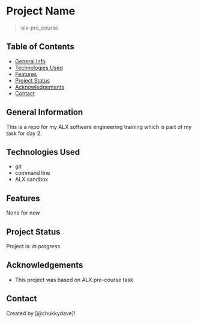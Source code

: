 # Project Name
> alx-pre_course

## Table of Contents
* [General Info](#general-information)
* [Technologies Used](#technologies-used)
* [Features](#features)
* [Project Status](#project-status)
* [Acknowledgements](#acknowledgements)
* [Contact](#contact)
<!-- * [License](#license) -->


## General Information
This is a repo for my ALX software engineering training which is part of my task for day 2.


## Technologies Used
- git
- command line
- ALX sandbox


## Features
None for now


## Project Status
Project is: _in progress_


## Acknowledgements
- This project was based on ALX pre-course task


## Contact
Created by [@chukkydave]!
